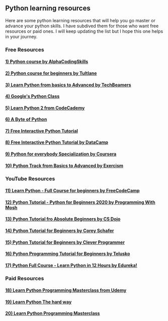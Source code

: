 ## Python learning resources

Here are some python learning resources that will help you go master or advance your python skills. I have subdived them for those who want free resources or paid ones. I will keep updating the list but I hope this one helps in your journey.

### Free Resources

#### [ 1) Python course by AlphaCodingSkills](https://www.alphacodingskills.com/python/python-introduction.php)

#### [ 2) Python course for beginners by Tultlane](https://www.tutlane.com/tutorial/python/python-data-types)

#### [ 3) Learn Python from basics to Advanced by TechBeamers](https://www.techbeamers.com/python-data-types-learn-basic-advanced/)

#### [ 4) Google's Python Class](https://developers.google.com/edu/python/)

#### [ 5) Learn Python 2 from CodeCademy](https://www.codecademy.com/learn/learn-python)

#### [ 6) A Byte of Python](https://python.swaroopch.com/)

#### [ 7) Free Interactive Python Tutorial](https://www.learnpython.org/)

#### [ 8) Free Interactive Python Tutorial by DataCamp](https://www.datacamp.com/courses/intro-to-python-for-data-science?utm_source=learnpython_com&utm_campaign=learnpython_tutorials)

#### [ 9) Python for everybody Specialization by Coursera](https://www.coursera.org/specializations/python)

#### [ 10) Python Track from Basics to Advanced by Exercism](https://exercism.io/tracks/python)

### YouTube Resources

#### [ 11) Learn Python - Full Course for beginners by FreeCodeCamp](https://www.youtube.com/watch?v=rfscVS0vtbw&feature=emb_title)

#### [ 12) Python Tutorial - Python for Beginners 2020 by Programming With Mosh](https://www.youtube.com/watch?v=kqtD5dpn9C8)

#### [ 13) Python Tutorial fro Absolute Beginners by CS Dojo](https://www.youtube.com/watch?v=Z1Yd7upQsXY&list=PLBZBJbE_rGRWeh5mIBhD-hhDwSEDxogDg)

#### [ 14) Python Tutorial for Beginners by Corey Schafer](https://www.youtube.com/watch?v=YYXdXT2l-Gg&list=PL-osiE80TeTt2d9bfVyTiXJA-UTHn6WwU)

#### [ 15) Python Tutorial for Beginners by Clever Programmer](https://www.youtube.com/watch?v=4F2m91eKmts)

#### [ 16) Python Programming Tutorial for Beginners by Telusko](https://www.youtube.com/watch?v=4F2m91eKmts)

#### [ 17) Python Full Course - Learn Python in 12 Hours by Edureka!](https://www.youtube.com/watch?v=WGJJIrtnfpk)

### Paid Resources

#### [ 18) Learn Python Programming Masterclass from Udemy](https://www.udemy.com/course/python-the-complete-python-developer-course/)

#### [ 19) Learn Python The hard way](https://learnpythonthehardway.org/python3/)

#### [ 20) Learn Python Programming Masterclass ](https://www.codecademy.com/learn/learn-python-3)
